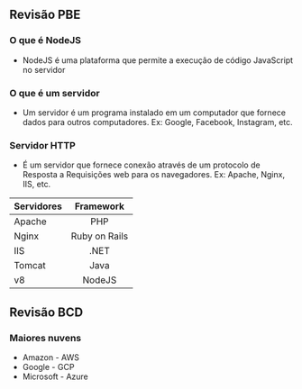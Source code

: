
## Revisão PBE
### O que é NodeJS
- NodeJS é uma plataforma que permite a execução de código JavaScript no servidor
### O que é um servidor
- Um servidor é um programa instalado em um computador que fornece dados para outros computadores. Ex: Google, Facebook, Instagram, etc.
### Servidor HTTP
- É um servidor que fornece conexão através de um protocolo de Resposta a Requisições web para os navegadores. Ex: Apache, Nginx, IIS, etc.

|Servidores|Framework|
|-|:-:|
|Apache|PHP|
|Nginx|Ruby on Rails|
|IIS|.NET|
|Tomcat|Java|
|v8|NodeJS|

## Revisão BCD
### Maiores nuvens
- Amazon - AWS
- Google - GCP
- Microsoft - Azure

